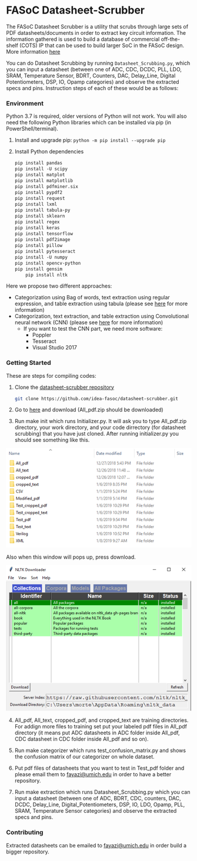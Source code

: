 # FASoC Datasheet-Scrubber

The FASoC Datasheet Scrubber is a utility that scrubs through large sets of PDF datasheets/documents in order to extract key circuit information. The information gathered is used to build a database of commercial off-the-shelf (COTS) IP that can be used to build larger SoC in the FASoC design. More information [here](https://fasoc.engin.umich.edu/datasheet-scrubber)

You can do Datasheet Scrubbing by running `Datasheet_Scrubbing.py`, which you can input a datasheet (between one of ADC, CDC, DCDC, PLL, LDO, SRAM, Temperature Sensor, BDRT, Counters, DAC, Delay_Line, Digital Potentiometers, DSP, IO, Opamp categories) and observe the extracted specs and pins. Instruction steps of each of these would be as follows:

### Environment

Python 3.7 is required, older versions of Python will not work. You will also need the following Python libraries which can be installed via pip (in PowerShell/terminal).

1. Install and upgrade pip: `python -m pip install --upgrade pip`

2. Install Python dependencies
	```
	pip install pandas
	pip install -U scipy
	pip install matplot
	pip install matplotlib
	pip install pdfminer.six
	pip install pypdf2
	pip install request
	pip install lxml
	pip install tabula-py
	pip install sklearn
	pip install regex
	pip install keras
	pip install tensorflow
	pip install pdf2image
	pip install pillow
	pip install pytesseract
	pip install -U numpy
	pip install opencv-python
	pip install gensim
        pip install nltk
	```
Here we propose two different approaches:
- Categorization using Bag of words, text extraction using regular expression, and table extraction using tabula (please see [here](https://github.com/chezou/tabula-py) for more information)
- Categorization, text extraction, and table extraction using Convolutional neural network (CNN) (please see [here](https://en.wikipedia.org/wiki/Convolutional_neural_network) for more information)
   - If you want to test the CNN part, we need more software:
     - Poppler
     - Tesseract
     - Visual Studio 2017

### Getting Started

These are steps for compiling codes:
1. Clone the [datasheet-scrubber repository](https://github.com/idea-fasoc/datasheet-scrubber)
	```bash
	git clone https://github.com/idea-fasoc/datasheet-scrubber.git
	```

2. Go to [here](https://www.dropbox.com/s/ad4nolrpxx4pks6/All_pdf.zip?dl=0) and download (All_pdf.zip should be downloaded)

3. Run make init which runs Initializer.py. It will ask you to type All_pdf.zip directory, your work directory, and your code dirrectory (for datasheet scrubbing) that you have just cloned. After running initializer.py you should see something like this.

![](src/docs/fig1.png)

Also when this window will pops up, press download.

![](src/docs/NLTK.png)

4. All_pdf, All_text, cropped_pdf, and cropped_text are training directories. For addign more files to training set put your labeled pdf files in All_pdf directory (it means put ADC datasheets in ADC folder inside All_pdf, CDC datasheet in CDC folder inside All_pdf and so on).

5. Run make categorizer which runs test_confusion_matrix.py and shows the confusion matrix of our categorizer on whole dataset.

6. Put pdf files of datasheets that you want to test in Test_pdf folder and please email them to fayazi@umich.edu in order to have a better repository.

7. Run make extraction which runs Datasheet_Scrubbing.py which you can input a datasheet (between one of ADC, BDRT, CDC, counters, DAC, DCDC, Delay_Line, Digital_Potentiometers, DSP, IO, LDO, Opamp, PLL, SRAM, Temperature Sensor categories) and observe the extracted specs and pins.

### Contributing

Extracted datasheets can be emailed to fayazi@umich.edu in order build a bigger repository.
